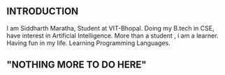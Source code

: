 ## INTRODUCTION
   I am Siddharth Maratha, Student at VIT-Bhopal.
   Doing my B.tech in CSE, have interest in Artificial Intelligence.
   More than a student , i am a learner.
   Having fun in my life.
   Learning Programming Languages.
  
## "NOTHING MORE TO DO HERE"
